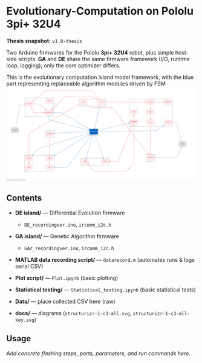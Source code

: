 # Evolutionary-Computation on Pololu 3pi+ 32U4

**Thesis snapshot:** `v1.0-thesis`

Two Arduino firmwares for the Pololu **3pi+ 32U4** robot, plus simple host-side scripts.
**GA** and **DE** share the same firmware framework (I/O, runtime loop, logging); only the core optimizer differs.

This is the evolutionary computation island model framework, with the blue part representing replaceable algorithm modules driven by FSM
[![Evolutionary Computing Island Model Framework](docs/structurizr-1-c3-all.svg)](docs/structurizr-1-c3-all.svg)


## Contents

* **DE island/** — Differential Evolution firmware

  * `DE_recordingver.ino`, `ircomm_i2c.h`
* **GA island/** — Genetic Algorithm firmware

  * `GAr_recordingver.ino`, `ircomm_i2c.h`
* **MATLAB data recording script/** — `datarecord.m` (automates runs & logs serial CSV)
* **Plot script/** — `Plot.ipynb` (basic plotting)
* **Statistical testing/** — `Statistical_testing.ipynb` (basic statistical tests)
* **Data/** — place collected CSV here (raw)
* **docs/** — diagrams (`structurizr-1-c3-all.svg`, `structurizr-1-c3-all-key.svg`)

## Usage

*Add concrete flashing steps, ports, parameters, and run commands here.*




